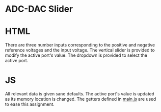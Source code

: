 # ADC-DAC Slider

# HTML
There are three number inputs corresponding to the positive and negative reference voltages and the input voltage. The vertical slider is provided to modify the active port's value. The dropdown is provided to select the active port.

# JS
All relevant data is given sane defaults. The active port's value is updated as its memory location is changed. The getters defined in [main.js](../../src/main.js) are used to ease this assignment.
